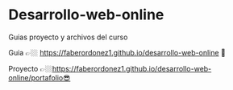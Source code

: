 # Desarrollo-web-online
Guias proyecto y archivos del curso

Guia 👉🏼 https://faberordonez1.github.io/desarrollo-web-online 📝


Proyecto 👉🏼https://faberordonez1.github.io/desarrollo-web-online/portafolio😎
